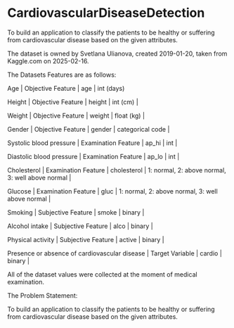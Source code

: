 # CardiovascularDiseaseDetection
To build an application to classify the patients to be healthy or suffering from cardiovascular disease based on the given attributes. 

The dataset is owned by Svetlana Ulianova, created 2019-01-20, taken from Kaggle.com on 2025-02-16. 

The Datasets Features are as follows: 

Age | Objective Feature | age | int (days) 

Height | Objective Feature | height | int (cm) | 

Weight | Objective Feature | weight | float (kg) | 

Gender | Objective Feature | gender | categorical code | 

Systolic blood pressure | Examination Feature | ap_hi | int | 

Diastolic blood pressure | Examination Feature | ap_lo | int | 

Cholesterol | Examination Feature | cholesterol | 1: normal, 2: above normal, 3: well above normal | 

Glucose | Examination Feature | gluc | 1: normal, 2: above normal, 3: well above normal | 

Smoking | Subjective Feature | smoke | binary | 

Alcohol intake | Subjective Feature | alco | binary | 

Physical activity | Subjective Feature | active | binary | 

Presence or absence of cardiovascular disease | Target Variable | cardio | binary | 

 

All of the dataset values were collected at the moment of medical examination. 

The Problem Statement: 

To build an application to classify the patients to be healthy or suffering from cardiovascular disease based on the given attributes. 
